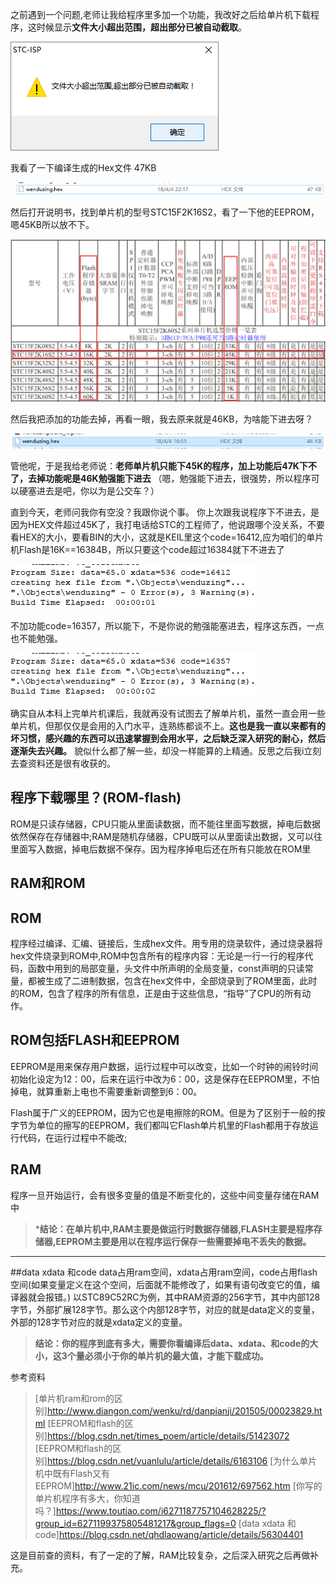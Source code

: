 之前遇到一个问题,老师让我给程序里多加一个功能，我改好之后给单片机下载程序，这时候显示**文件大小超出范围，超出部分已被自动截取**。

![](https://raw.githubusercontent.com/ZingHD/Markdown_picture/master/MCU/QQ%E5%9B%BE%E7%89%8720180404191924.png)

我看了一下编译生成的Hex文件 47KB

![](https://raw.githubusercontent.com/ZingHD/Markdown_picture/master/MCU/47.png)

然后打开说明书，找到单片机的型号STC15F2K16S2，看了一下他的EEPROM，嗯45KB所以放不下。

![](https://raw.githubusercontent.com/ZingHD/Markdown_picture/master/MCU/MCU.png)

然后我把添加的功能去掉，再看一眼，我去原来就是46KB，为啥能下进去呀？

![](https://raw.githubusercontent.com/ZingHD/Markdown_picture/master/MCU/hex.png)

管他呢，于是我给老师说：**老师单片机只能下45K的程序，加上功能后47K下不了，去掉功能呢是46K勉强能下进去** （嗯，勉强能下进去，很强势，所以程序可以硬塞进去是吧，你以为是公交车？）

直到今天，老师问我你有空没？我跟你说个事。
你上次跟我说程序下不进去，是因为HEX文件超过45K了，我打电话给STC的工程师了，他说跟哪个没关系，不要看HEX的大小，要看BIN的大小，这就是KEIL里这个code=16412,应为咱们的单片机Flash是16K==16384B，所以只要这个code超过16384就下不进去了

![](https://raw.githubusercontent.com/ZingHD/Markdown_picture/master/MCU/bianyi2.png)

不加功能code=16357，所以能下，不是你说的勉强能塞进去，程序这东西，一点也不能勉强。

![](https://raw.githubusercontent.com/ZingHD/Markdown_picture/master/MCU/bianyi.png)

确实自从本科上完单片机课后，我就再没有试图去了解单片机，虽然一直会用一些单片机，但那仅仅是会用的入门水平，连熟练都谈不上。**这也是我一直以来都有的坏习惯，感兴趣的东西可以迅速掌握到会用水平，之后缺乏深入研究的耐心，然后逐渐失去兴趣。** 貌似什么都了解一些，却没一样能算的上精通。反思之后我i立刻去查资料还是很有收获的。


程序下载哪里？(ROM-flash)
---

ROM是只读存储器，CPU只能从里面读数据，而不能往里面写数据，掉电后数据依然保存在存储器中;RAM是随机存储器，CPU既可以从里面读出数据，又可以往里面写入数据，掉电后数据不保存。因为程序掉电后还在所有只能放在ROM里

RAM和ROM
------
ROM
------

程序经过编译、汇编、链接后，生成hex文件。用专用的烧录软件，通过烧录器将hex文件烧录到ROM中,ROM中包含所有的程序内容：无论是一行一行的程序代码，函数中用到的局部变量，头文件中所声明的全局变量，const声明的只读常量，都被生成了二进制数据，包含在hex文件中，全部烧录到了ROM里面，此时的ROM，包含了程序的所有信息，正是由于这些信息，“指导”了CPU的所有动作。

ROM包括FLASH和EEPROM
------

EEPROM是用来保存用户数据，运行过程中可以改变，比如一个时钟的闹铃时间初始化设定为12：00，后来在运行中改为6：00，这是保存在EEPROM里，不怕掉电，就算重新上电也不需要重新调整到6：00。

Flash属于广义的EEPROM，因为它也是电擦除的ROM。但是为了区别于一般的按字节为单位的擦写的EEPROM，我们都叫它Flash单片机里的Flash都用于存放运行代码，在运行过程中不能改;

RAM
-----

程序一旦开始运行，会有很多变量的值是不断变化的，这些中间变量存储在RAM中
>***结论：在单片机中,RAM主要是做运行时数据存储器,FLASH主要是程序存储器,EEPROM主要是用以在程序运行保存一些需要掉电不丢失的数据。**

---

##data xdata 和code
data占用ram空间，xdata占用ram空间，code占用flash空间(如果变量定义在这个空间，后面就不能修改了，如果有语句改变它的值，编译器就会报错。)
以STC89C52RC为例，其中RAM资源的256字节，其中内部128字节，外部扩展128字节。那么这个内部128字节，对应的就是data定义的变量，外部的128字节对应的就是xdata定义的变量。
>**结论：你的程序到底有多大，需要你看编译后data、xdata、和code的大小，这3个量必须小于你的单片机的最大值，才能下载成功。**

参考资料
>[单片机ram和rom的区别]http://www.diangon.com/wenku/rd/danpianji/201505/00023829.html
[EEPROM和flash的区别]https://blog.csdn.net/times_poem/article/details/51423072
[EEPROM和flash的区别]https://blog.csdn.net/yuanlulu/article/details/6163106
[为什么单片机中既有Flash又有EEPROM]http://www.21ic.com/news/mcu/201612/697562.htm
[你写的单片机程序有多大，你知道吗？]https://www.toutiao.com/i6271187757104628225/?group_id=6271199375805481217&group_flags=0
[data xdata 和code]https://blog.csdn.net/qhdlaowang/article/details/56304401

这是目前查的资料，有了一定的了解，RAM比较复杂，之后深入研究之后再做补充。
